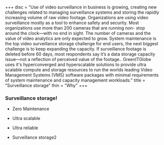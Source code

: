 +++
disc = "Use of video surveillance in business is growing, creating new challenges related to managing surveillance systems and storing the rapidly increasing volume of raw video footage. Organizations are using video surveillance mostly as a tool to enhance safety and security. Most organizations use more than 200 cameras that are running non- stop around the clock—with no end in sight. The number of cameras and the value of video analytics are only expected to grow. System maintenance is the top video surveillance storage challenge for end users, the next biggest challenge is to keep expanding the capacity. If surveillance footage is deleted before 60 days, most respondents say it’s a data storage capacity issue—not a reflection of perceived value of the footage.. GreenITGlobe uses it's hyperconverged and hyperscalable solutions to provide ultra scalable compute and storage resources to run the worlds leading Video Management Systems (VMS) software packages with minimal requirements of system maintenance and capacity management workloads."
title = "Surveillance storage"
thin = "Why"
+++


### Surveillance storage!

* Zero Maintenance

* Ultra scalable

* Ultra reliable

* Surveillance storage2